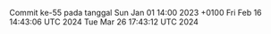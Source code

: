 Commit ke-55 pada tanggal Sun Jan 01 14:00 2023 +0100
Fri Feb 16 14:43:06 UTC 2024
Tue Mar 26 17:43:12 UTC 2024
